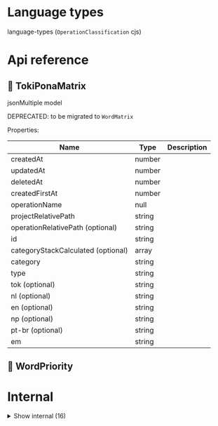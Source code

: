 # Language types

language-types (`OperationClassification` cjs)



# Api reference

## 🔸 TokiPonaMatrix

jsonMultiple model



DEPRECATED: to be migrated to `WordMatrix`





Properties: 

 | Name | Type | Description |
|---|---|---|
| createdAt  | number |  |
| updatedAt  | number |  |
| deletedAt  | number |  |
| createdFirstAt  | number |  |
| operationName  | null |  |
| projectRelativePath  | string |  |
| operationRelativePath (optional) | string |  |
| id  | string |  |
| categoryStackCalculated (optional) | array |  |
| category  | string |  |
| type  | string |  |
| tok (optional) | string |  |
| nl (optional) | string |  |
| en (optional) | string |  |
| np (optional) | string |  |
| pt-br (optional) | string |  |
| em  | string |  |



## 🔹 WordPriority

# Internal

<details><summary>Show internal (16)</summary>
    
  # 🔹 CoreWordMatrixWord







Properties: 

 | Name | Type | Description |
|---|---|---|
| priorityLevel (optional) | string |  |
| rank (optional) | number |  |
| usageCountCalculated (optional) | number |  |
| conjucations (optional) | array |  |
| root_wordMatrixSlug (optional) | string | If the word is a certain conjugation of a root word, this should be a reference to the root word |
| root_word (optional) | object |  |
| opposite_wordMatrixSlug (optional) | string | If there's another word that's the complete opposite of this one, you can declare it here |
| common_wordMatrixSlug (optional) | string | f the word is a synonym to a more common word, this should be a reference to the more common synonym. This is a 1:1 synonym only |
| tokiPona_wordMatrixSlugs (optional) | array | The closest way to express this word in toki pona terms. |
| emoji_wordMatrixSlugs (optional) | array |  |
| emoji (optional) | string | Single emoji describing this word 1:1 (if it are more emojis of multiple words, please use the reference instead) |



## 🔸 KvmdWord

keyValueMarkdown model



Should later be migrated to `WordMatrix`





Properties: 

 | Name | Type | Description |
|---|---|---|
| id  | string |  |
| name  | string |  |
| slug  | string |  |
| value (optional) | string |  |
| comment  | string |  |
| operationName  | null |  |
| projectRelativePath  | string |  |
| operationRelativePath (optional) | string |  |
| categoryStackCalculated  | array |  |
| isHeaderCalculated  | boolean |  |



## 🔹 MappedWordMatrix

Mapped Object for performance reasons








## 🔸 MarkdownWord

markdown model



Should later be migrated to `WordMatrix`





Properties: 

 | Name | Type | Description |
|---|---|---|
| createdAt  | number |  |
| updatedAt  | number |  |
| deletedAt  | number |  |
| createdFirstAt  | number |  |
| operationName  | null |  |
| projectRelativePath  | string |  |
| operationRelativePath (optional) | string |  |
| id  | string |  |
| name  | string |  |
| slug  | string |  |
| markdown  | string |  |
| categoryStackCalculated  | array |  |



## 🔸 NepaliEnglishTranslationMatrix

jsonMultiple model









Properties: 

 | Name | Type | Description |
|---|---|---|
| createdAt  | number |  |
| updatedAt  | number |  |
| deletedAt  | number |  |
| createdFirstAt  | number |  |
| operationName  | null |  |
| projectRelativePath  | string |  |
| operationRelativePath (optional) | string |  |
| id  | string |  |
| categoryStackCalculated (optional) | array |  |
| en  | string |  |
| index  | number |  |
| ne  | string |  |



## 🔸 Statement

markdown model









Properties: 

 | Name | Type | Description |
|---|---|---|
| createdAt  | number |  |
| updatedAt  | number |  |
| deletedAt  | number |  |
| createdFirstAt  | number |  |
| operationName  | null |  |
| projectRelativePath  | string |  |
| operationRelativePath (optional) | string |  |
| id  | string |  |
| name  | string |  |
| slug  | string |  |
| markdown  | string |  |
| categoryStackCalculated  | array |  |
| type (optional) | string |  |
| url (optional) | string |  |
| author (optional) | string |  |
| agreement (optional) | number |  |
| importancyCalculated (optional) | number |  |
| wordSlugs  | array |  |



## 🔸 Translation

jsonMultiple model



We could have a Translation model that collects any translation for any key for any model for any language.
The original source text is still stored in the models itself, and every model has just one language.

If you want a markdown or text key to be translated, add `{parameter}_TranslationId` to the model. The translation can then be generated on-demand and improved afterwards.





Properties: 

 | Name | Type | Description |
|---|---|---|
| createdAt  | number |  |
| updatedAt  | number |  |
| deletedAt  | number |  |
| createdFirstAt  | number |  |
| operationName  | null |  |
| projectRelativePath  | string |  |
| operationRelativePath (optional) | string |  |
| id  | string |  |
| categoryStackCalculated (optional) | array |  |
| sourcePath  | string |  |
| language  | string |  |
| markdown  | string |  |
| text  | string |  |



## 🔸 Word

jsonMultiple model



The goal of the words model is to provide a definition for every word we use, in any language.

DEPRECATED: Should be replaced with `WordMatrix`





Properties: 

 | Name | Type | Description |
|---|---|---|
| slug  | string |  |
| name  | string |  |
| language  | string |  |
| createdAt  | number |  |
| updatedAt  | number |  |
| deletedAt  | number |  |
| createdFirstAt  | number |  |
| operationName  | null |  |
| projectRelativePath  | string |  |
| operationRelativePath (optional) | string |  |
| id  | string |  |
| categoryStackCalculated (optional) | array |  |
| rank (optional) | number |  |
| usageCountCalculated (optional) | number |  |
| english_wordSlug (optional) | string |  |
| root_wordSlug (optional) | string |  |
| common_wordSlug (optional) | string |  |
| tokiPona_wordSlugs (optional) | array |  |
| definition_statementId (optional) | string |  |
| parameterNameSlug (optional) | string |  |



## 🔸 WordCategory

jsonMultiple model



Different ways to categorise a word semantically





Properties: 

 | Name | Type | Description |
|---|---|---|
| slug  | string |  |
| name  | string |  |
| language  | string |  |
| createdAt  | number |  |
| updatedAt  | number |  |
| deletedAt  | number |  |
| createdFirstAt  | number |  |
| operationName  | null |  |
| projectRelativePath  | string |  |
| operationRelativePath (optional) | string |  |
| id  | string |  |
| categoryStackCalculated (optional) | array |  |
| description  | string |  |



## 🔸 WordCombination

jsonMultiple model



Best way to combine words if you don't want to specify all language specific info for a new word. You can refer to words from the WordMatrix instead!





Properties: 

 | Name | Type | Description |
|---|---|---|
| name  | string |  |
| slug  | string |  |
| description  | string |  |
| descriptionAudio  | object |  |
| image (optional) | object |  |
| wordCategorySlugs  | array |  |
| type (optional) | string |  |
| language  | string |  |
| createdAt  | number |  |
| updatedAt  | number |  |
| deletedAt  | number |  |
| createdFirstAt  | number |  |
| operationName  | null |  |
| projectRelativePath  | string |  |
| operationRelativePath (optional) | string |  |
| id  | string |  |
| categoryStackCalculated (optional) | array |  |
| wordMatrixSlugs (optional) | array |  |



## 🔹 WordConjucation

In linguistics, conjugation is the creation of derived forms of a verb from its principal parts by inflection

Besides this, there are also other ways to alter a word to add/change meaning, this should be summed up using this enum.








## 🔹 WordInfo

Properties: 

 | Name | Type | Description |
|---|---|---|
| name  | string |  |
| slug  | string |  |
| description  | string |  |
| descriptionAudio  | object |  |
| image (optional) | object |  |
| wordCategorySlugs  | array |  |
| type (optional) | string |  |



## 🔹 WordLanguageInfo

Language specific word information





Properties: 

 | Name | Type | Description |
|---|---|---|
| latin (optional) | string |  |
| alternative (optional) | string | the alternative written representation for this word, if any (if the language commonly uses a different script, this can be noted here) |
| phonetic (optional) | string | Phonetic writing is used to describe how the word is pronounced |
| audio (optional) | object | Audio fragment containing the spoken word. |
| examples (optional) | array | A list of examples of usage of this word (can contain both a text and audio) |



## 🔹 WordLanguageInfoObject

Properties: 

 | Name | Type | Description |
|---|---|---|
| english (optional) | object |  |
| dutch (optional) | object |  |
| nepali (optional) | object |  |
| portuguese (optional) | object |  |
| brazilian (optional) | object |  |
| german (optional) | object |  |
| french (optional) | object |  |
| spanish (optional) | object |  |
| italian (optional) | object |  |
| norwegian (optional) | object |  |
| swedish (optional) | object |  |
| danish (optional) | object |  |
| vietnamese (optional) | object |  |
| indonesian (optional) | object |  |
| southAfrican (optional) | object |  |
| tokiPona (optional) | object |  |
| hindi (optional) | object |  |
| mandarin (optional) | object |  |
| arabic (optional) | object |  |
| bengali (optional) | object |  |
| urdu (optional) | object |  |
| japanese (optional) | object |  |
| swahili (optional) | object |  |



## 🔸 WordMatrix

jsonMultiple model




WordMatrix is a matrix that contains as much information about a word as possible in as many languages as possible. Easy to use for 1:1 translation

@see Language





Properties: 

 | Name | Type | Description |
|---|---|---|
| slug  | string |  |
| name  | string |  |
| language  | string |  |
| createdAt  | number |  |
| updatedAt  | number |  |
| deletedAt  | number |  |
| createdFirstAt  | number |  |
| operationName  | null |  |
| projectRelativePath  | string |  |
| operationRelativePath (optional) | string |  |
| id  | string |  |
| categoryStackCalculated (optional) | array |  |
| priorityLevel (optional) | string |  |
| rank (optional) | number |  |
| usageCountCalculated (optional) | number |  |
| conjucations (optional) | array |  |
| root_wordMatrixSlug (optional) | string | If the word is a certain conjugation of a root word, this should be a reference to the root word |
| root_word (optional) | object |  |
| opposite_wordMatrixSlug (optional) | string | If there's another word that's the complete opposite of this one, you can declare it here |
| common_wordMatrixSlug (optional) | string | f the word is a synonym to a more common word, this should be a reference to the more common synonym. This is a 1:1 synonym only |
| tokiPona_wordMatrixSlugs (optional) | array | The closest way to express this word in toki pona terms. |
| emoji_wordMatrixSlugs (optional) | array |  |
| emoji (optional) | string | Single emoji describing this word 1:1 (if it are more emojis of multiple words, please use the reference instead) |
| description  | string |  |
| descriptionAudio  | object |  |
| image (optional) | object |  |
| wordCategorySlugs  | array |  |
| type (optional) | string |  |
| english (optional) | object |  |
| dutch (optional) | object |  |
| nepali (optional) | object |  |
| portuguese (optional) | object |  |
| brazilian (optional) | object |  |
| german (optional) | object |  |
| french (optional) | object |  |
| spanish (optional) | object |  |
| italian (optional) | object |  |
| norwegian (optional) | object |  |
| swedish (optional) | object |  |
| danish (optional) | object |  |
| vietnamese (optional) | object |  |
| indonesian (optional) | object |  |
| southAfrican (optional) | object |  |
| tokiPona (optional) | object |  |
| hindi (optional) | object |  |
| mandarin (optional) | object |  |
| arabic (optional) | object |  |
| bengali (optional) | object |  |
| urdu (optional) | object |  |
| japanese (optional) | object |  |
| swahili (optional) | object |  |



## 🔹 WordType

  </details>

